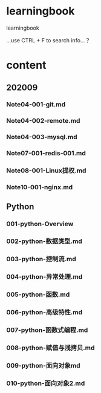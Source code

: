 # learningbook
learningbook

...use CTRL + F to search info...？

# content
## 202009
### Note04-001-git.md
### Note04-002-remote.md
### Note04-003-mysql.md
### Note07-001-redis-001.md
### Note08-001-Linux提权.md
### Note10-001-nginx.md

## Python
### 001-python-Overview
### 002-python-数据类型.md
### 003-python-控制流.md
### 004-python-异常处理.md
### 005-python-函数.md
### 006-python-高级特性.md
### 007-python-函数式编程.md
### 008-python-赋值与浅拷贝.md
### 009-python-面向对象md
### 010-python-面向对象2.md